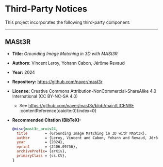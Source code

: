 # Third-Party Notices

This project incorporates the following third-party component:

---

## MASt3R

- **Title:** _Grounding Image Matching in 3D with MASt3R_  
- **Authors:** Vincent Leroy, Yohann Cabon, Jérôme Revaud  
- **Year:** 2024  
- **Repository:** https://github.com/naver/mast3r  
- **License:** Creative Commons Attribution-NonCommercial-ShareAlike 4.0 International (CC BY-NC-SA 4.0)  
  - See https://github.com/naver/mast3r/blob/main/LICENSE :contentReference[oaicite:0]{index=0}  
- **Recommended Citation (BibTeX):**

  ```bibtex
  @misc{mast3r_arxiv24,
    title        = {Grounding Image Matching in 3D with MASt3R},
    author       = {Leroy, Vincent and Cabon, Yohann and Revaud, Jérôme},
    year         = {2024},
    eprint       = {2406.09756},
    archivePrefix= {arXiv},
    primaryClass = {cs.CV},
  }
